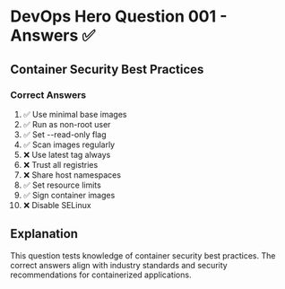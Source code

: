 # DevOps Hero Question 001 - Answers ✅

## Container Security Best Practices

### Correct Answers
1. ✅ Use minimal base images
2. ✅ Run as non-root user
3. ✅ Set --read-only flag
4. ✅ Scan images regularly
5. ❌ Use latest tag always
6. ❌ Trust all registries
7. ❌ Share host namespaces
8. ✅ Set resource limits
9. ✅ Sign container images
10. ❌ Disable SELinux

## Explanation
This question tests knowledge of container security best practices. The correct answers align with industry standards and security recommendations for containerized applications.
